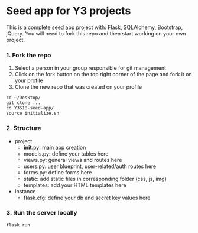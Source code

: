 # Seed app for Y3 projects

This is a complete seed app project with: Flask, SQLAlchemy, Bootstrap, jQuery.
You will need to fork this repo and then start working on your own project.

### 1. Fork the repo

1. Select a person in your group responsible for git management
2. Click on the fork button on the top right corner of the page and fork it on your profile
3. Clone the new repo that was created on your profile

```
cd ~/Desktop/
git clone ...
cd Y3S18-seed-app/
source initialize.sh
```

### 2. Structure

- project
  - __init__.py: main app creation
  - models.py: define your tables here
  - views.py: general views and routes here
  - users.py: user blueprint, user-related/auth routes here
  - forms.py: define forms here
  - static: add static files in corresponding folder (css, js, img)
  - templates: add your HTML templates here
- instance
  - flask.cfg: define your db and secret key values here

### 3. Run the server locally

```
flask run
```
